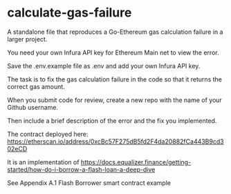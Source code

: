 # calculate-gas-failure
A standalone file that reproduces a Go-Ethereum gas calculation failure in a larger project.

You need your own Infura API key for Ethereum Main net to view the error.

Save the .env.example file as .env and add your own Infura API key.

The task is to fix the gas calculation failure in the code so that it returns the correct gas amount.

When you submit code for review, create a new repo with the name of your Github username.

Then include a brief description of the error and the fix you implemented.

The contract deployed here: https://etherscan.io/address/0xcBc57F275dB5fd2F4da20882fCa443B9cd302eCD 

It is an implementation of https://docs.equalizer.finance/getting-started/how-do-i-borrow-a-flash-loan-a-deep-dive

See Appendix
A.1 Flash Borrower smart contract example





